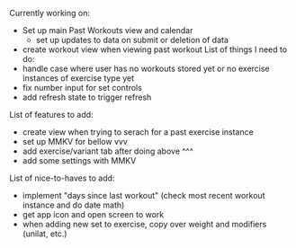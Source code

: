 Currently working on:
* Set up main Past Workouts view and calendar
    * set up updates to data on submit or deletion of data
* create workout view when viewing past workout
List of things I need to do:
* handle case where user has no workouts stored yet or no exercise instances of exercise type yet
* fix number input for set controls
* add refresh state to trigger refresh

List of features to add:

* create view when trying to serach for a past exercise instance
* set up MMKV for bellow vvv
* add exercise/variant tab after doing above ^^^
* add some settings with MMKV

List of nice-to-haves to add:
* implement "days since last workout" (check most recent workout instance and do date math)
* get app icon and open screen to work
* when adding new set to exercise, copy over weight and modifiers (unilat, etc.)